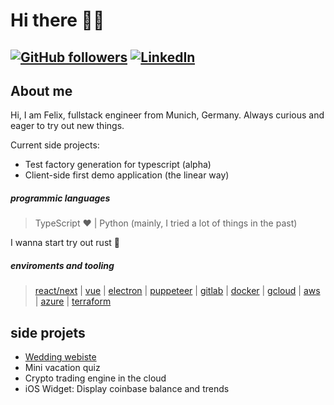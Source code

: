 # Hi there 👋🏻

## [![GitHub followers](https://img.shields.io/github/followers/felix-bose.svg?style=social&label=Follow&maxAge=2592000)](https://github.com/felix-bose?tab=followers) [![LinkedIn](https://img.shields.io/badge/LinkedIn-0077B5?style=flat&logo=linkedin&logoColor=white)](https://www.linkedin.com/in/felix-bose-7957561b5/)

## About me

Hi, I am Felix, fullstack engineer from Munich, Germany. Always curious and eager to try out new things.

Current side projects:
- Test factory generation for typescript (alpha)
- Client-side first demo application (the linear way)

##### programmic languages

> TypeScript ❤️ | Python (mainly, I tried a lot of things in the past)

I wanna start try out rust 👀

##### enviroments and tooling

> [react/next](https://reactjs.org/) | [vue](https://vuejs.org/) | [electron](https://www.electronjs.org/) | [puppeteer](https://github.com/puppeteer/puppeteer) | [gitlab](https://about.gitlab.com) | [docker](https://www.docker.com/) | [gcloud](https://console.cloud.google.com/) | [aws](https://aws.amazon.com/) | [azure](https://azure.microsoft.com/de-de) | [terraform](https://www.terraform.io)

## side projets

- [Wedding webiste](https://github.com/felix-schaipp/wedding)
- Mini vacation quiz
- Crypto trading engine in the cloud
- iOS Widget: Display coinbase balance and trends
